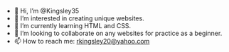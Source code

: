 - 👋 Hi, I’m @Kingsley35
- 👀 I’m interested in creating unique websites.
- 🌱 I’m currently learning HTML and CSS.
- 💞️ I’m looking to collaborate on any websites for practice as a beginner.
- 📫 How to reach me: rkingsley20@yahoo.com

<!---
Kingsley35/Kingsley35 is a ✨ special ✨ repository because its `README.md` (this file) appears on your GitHub profile.
You can click the Preview link to take a look at your changes.
--->
